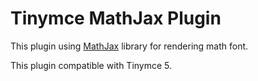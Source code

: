 # Tinymce MathJax Plugin

This plugin using [MathJax](https://www.mathjax.org) library for rendering math font.

This plugin compatible with Tinymce 5.